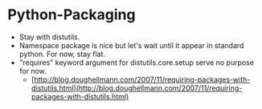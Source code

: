 # Python-Packaging

* Stay with distutils.
* Namespace package is nice but let's wait until it appear in standard python. For now, stay flat.
* "requires" keyword argument for distutils.core.setup serve no purpose for now.
  * [http://blog.doughellmann.com/2007/11/requiring-packages-with-distutils.html](http://blog.doughellmann.com/2007/11/requiring-packages-with-distutils.html)

